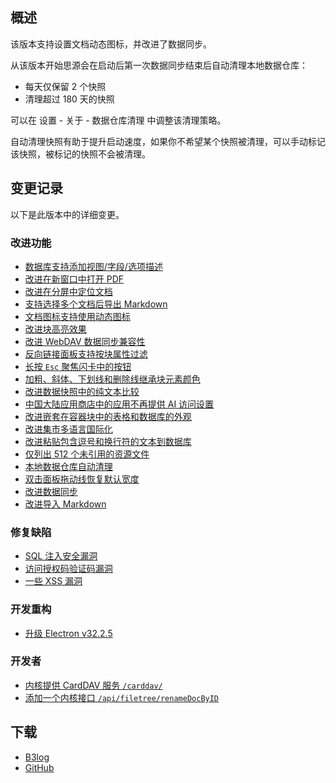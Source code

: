 ## 概述

该版本支持设置文档动态图标，并改进了数据同步。

从该版本开始思源会在启动后第一次数据同步结束后自动清理本地数据仓库：

* 每天仅保留 2 个快照
* 清理超过 180 天的快照

可以在 设置 - 关于 - 数据仓库清理 中调整该清理策略。

自动清理快照有助于提升启动速度，如果你不希望某个快照被清理，可以手动标记该快照，被标记的快照不会被清理。

## 变更记录

以下是此版本中的详细变更。

### 改进功能

* [数据库支持添加视图/字段/选项描述](https://github.com/siyuan-note/siyuan/issues/11053)
* [改进在新窗口中打开 PDF](https://github.com/siyuan-note/siyuan/issues/11993)
* [改进在分屏中定位文档](https://github.com/siyuan-note/siyuan/issues/12694)
* [支持选择多个文档后导出 Markdown](https://github.com/siyuan-note/siyuan/issues/12912)
* [文档图标支持使用动态图标](https://github.com/siyuan-note/siyuan/issues/12943)
* [改进块高亮效果](https://github.com/siyuan-note/siyuan/issues/12951)
* [改进 WebDAV 数据同步兼容性](https://github.com/siyuan-note/siyuan/issues/12961)
* [反向链接面板支持按块属性过滤](https://github.com/siyuan-note/siyuan/issues/12985)
* [长按 `Esc` 聚焦闪卡中的按钮](https://github.com/siyuan-note/siyuan/issues/12989)
* [加粗、斜体、下划线和删除线继承块元素颜色](https://github.com/siyuan-note/siyuan/issues/13043)
* [改进数据快照中的纯文本比较](https://github.com/siyuan-note/siyuan/issues/13046)
* [中国大陆应用商店中的应用不再提供 AI 访问设置](https://github.com/siyuan-note/siyuan/issues/13051)
* [改进嵌套在容器块中的表格和数据库的外观](https://github.com/siyuan-note/siyuan/issues/13052)
* [改进集市多语言国际化](https://github.com/siyuan-note/siyuan/issues/13053)
* [改进粘贴包含逗号和换行符的文本到数据库](https://github.com/siyuan-note/siyuan/issues/13068)
* [仅列出 512 个未引用的资源文件](https://github.com/siyuan-note/siyuan/issues/13075)
* [本地数据仓库自动清理](https://github.com/siyuan-note/siyuan/issues/13091)
* [双击面板拖动线恢复默认宽度](https://github.com/siyuan-note/siyuan/issues/13107)
* [改进数据同步](https://github.com/siyuan-note/siyuan/issues/13133)
* [改进导入 Markdown](https://github.com/siyuan-note/siyuan/issues/13149)

### 修复缺陷

* [SQL 注入安全漏洞](https://github.com/siyuan-note/siyuan/issues/13077)
* [访问授权码验证码漏洞](https://github.com/siyuan-note/siyuan/issues/13147)
* [一些 XSS 漏洞](https://github.com/siyuan-note/siyuan/issues/13171)

### 开发重构

* [升级 Electron v32.2.5](https://github.com/siyuan-note/siyuan/issues/13161)

### 开发者

* [内核提供 CardDAV 服务 `/carddav/`](https://github.com/siyuan-note/siyuan/pull/12895)
* [添加一个内核接口 `/api/filetree/renameDocByID`](https://github.com/siyuan-note/siyuan/issues/13105)

## 下载

* [B3log](https://b3log.org/siyuan/download.html)
* [GitHub](https://github.com/siyuan-note/siyuan/releases)
